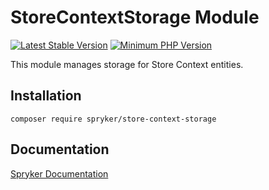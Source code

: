# StoreContextStorage Module
[![Latest Stable Version](https://poser.pugx.org/spryker/store-context-storage/v/stable.svg)](https://packagist.org/packages/spryker/store-context-storage)
[![Minimum PHP Version](https://img.shields.io/badge/php-%3E%3D%208.2-8892BF.svg)](https://php.net/)

This module manages storage for Store Context entities.

## Installation

```
composer require spryker/store-context-storage
```

## Documentation

[Spryker Documentation](https://docs.spryker.com)
